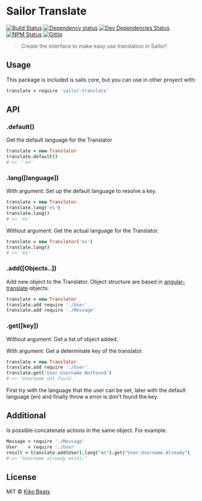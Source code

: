 # Sailor Translate

[![Build Status](http://img.shields.io/travis/sailorjs/sailor-translate/master.svg?style=flat)](https://travis-ci.org/sailorjs/sailor-translate)
[![Dependency status](http://img.shields.io/david/sailorjs/sailor-translate.svg?style=flat)](https://david-dm.org/sailorjs/sailor-translate)
[![Dev Dependencies Status](http://img.shields.io/david/dev/sailorjs/sailor-translate.svg?style=flat)](https://david-dm.org/sailorjs/sailor-translate#info=devDependencies)
[![NPM Status](http://img.shields.io/npm/dm/sailor-translate.svg?style=flat)](https://www.npmjs.org/package/sailor-translate)
[![Gittip](http://img.shields.io/gittip/Kikobeats.svg?style=flat)](https://www.gittip.com/Kikobeats/)


> Create the interface to make easy use translation in Sailor!


## Usage

This package is included is sails core, but you can use in other proyect with:

```coffeescript
translate = require 'sailor-translate'
```

## API

### .default()

Get the default language for the Translator

```coffeescript
translate = new Translator
translate.default()
# => ''en'
```

### .lang([language])

With argument: Set up the default language to resolve a key.

```coffeescript
translate = new Translator
translate.lang('es')
translate.lang()
# => 'es'
```

Without argument: Get the actual language for the Translator.

```coffeescript
translate = new Translator('es')
translate.lang()
# => 'es'
```

### .add([Objects..])

Add new object to the Translator. Object structure are based in [angular-translate](https://github.com/angular-translate/angular-translate) objects.

```coffeescript
translate = new Translator
translate.add require './User'
translate.add require './Message'
```

### .get([key])

Without argument: Get a list of object added.


With argument: Get a determinate key of the translator. 

```coffeescript
translate = new Translator
translate.add require './User'
translate.get('User.Username.NotFound')
# => 'Username not found.'
```

First try with the language that the user can be set, later with the default language (en) and finally throw a error is don't found the key.


## Additional

Is possible concatenate actions in the same object. For example.

```coffeescript
Message = require './Message'
User    = require './User'
result = translate.add(User).lang("en").get("User.Username.Already")
# => "Username already exist."
```

## License

MIT © [Kiko Beats](http://www.kikobeats.com)


